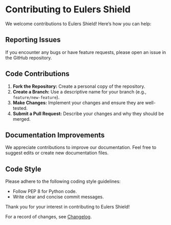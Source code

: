 # Contributing to Eulers Shield

We welcome contributions to Eulers Shield! Here’s how you can help:

## Reporting Issues

If you encounter any bugs or have feature requests, please open an issue in the GitHub repository.

## Code Contributions

1. **Fork the Repository:** Create a personal copy of the repository.
2. **Create a Branch:** Use a descriptive name for your branch (e.g., `feature/new-feature`).
3. **Make Changes:** Implement your changes and ensure they are well-tested.
4. **Submit a Pull Request:** Describe your changes and why they should be merged.

## Documentation Improvements

We appreciate contributions to improve our documentation. Feel free to suggest edits or create new documentation files.

## Code Style

Please adhere to the following coding style guidelines:
- Follow PEP 8 for Python code.
- Write clear and concise commit messages.

Thank you for your interest in contributing to Eulers Shield!

For a record of changes, see [Changelog](changelog.md).

